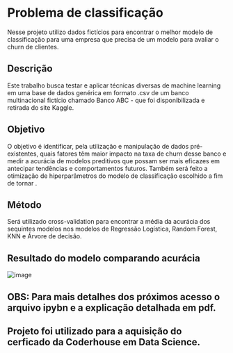 # Problema de classificação
Nesse projeto utilizo dados fictícios para encontrar o melhor modelo de classificação para uma empresa que precisa de um modelo para avaliar o churn de clientes.

## Descrição
Este trabalho busca testar e aplicar técnicas diversas de machine learning em uma base de dados genérica em formato .csv de um banco multinacional fictício chamado Banco ABC -
que foi disponibilizada e retirada do site Kaggle. 

## Objetivo
O objetivo é identificar, pela utilização e manipulação de dados pré-existentes, quais fatores têm maior impacto na taxa de churn desse
banco e medir a acurácia de modelos preditivos que possam ser mais eficazes em antecipar tendências e comportamentos futuros.
Também será feito a otimização de hiperparâmetros do modelo de classificação escolhido a fim de tornar .

## Método
Será utilizado cross-validation para encontrar a média da acurácia dos sequintes modelos nos modelos de Regressão Logística, Random Forest, KNN e Árvore de decisão.

## Resultado do modelo comparando acurácia

![image](https://github.com/ps4science/classification_problem/assets/96396767/1eb3ef85-9530-4293-8384-fc72ff898e54)

## OBS: Para mais detalhes dos próximos acesso o arquivo ipybn e a explicação detalhada em pdf.
## Projeto foi utilizado para a aquisição do cerficado da Coderhouse em Data Science.
